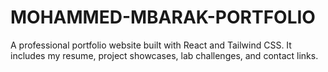 # MOHAMMED-MBARAK-PORTFOLIO
A professional portfolio website built with React and Tailwind CSS. It includes my resume, project showcases, lab challenges, and contact links.
